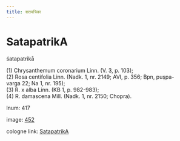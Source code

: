 ```yaml
---
title: शतपत्रिका
---
```


# SatapatrikA

śatapatrikā  <div n="P" />(1) Chrysanthemum coronarium Linn. (V. 3, p. 103); <div n="P" />(2) Rosa centifolia Linn. (Nadk. 1, nr. 2149; AVI, p. 356; Bpn, puṣpa- <div n="lb" />varga 22; Na 1, nr. 195); <div n="P" />(3) R. x alba Linn. (KB 1, p. 982-983); <div n="P" />(4) R. damascena Mill. (Nadk. 1, nr. 2150; Chopra).

lnum: 417

image: [452](https://www.sanskrit-lexicon.uni-koeln.de/scans/csl-apidev/servepdf.php?dict=snp&page=452)

cologne link: [SatapatrikA](https://sanskrit-lexicon.uni-koeln.de/scans/csl-apidev/getword.php?dict=snp&key=SatapatrikA)

